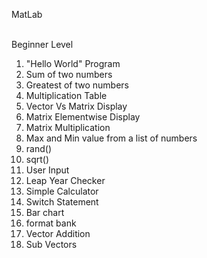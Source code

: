 MatLab <br/>
<br/>

Beginner Level <br/>
1. "Hello World" Program <br/>
2. Sum of two numbers <br/>
3. Greatest of two numbers <br/>
4. Multiplication Table <br/>
5. Vector Vs Matrix Display <br/>
6. Matrix Elementwise Display <br/>
7. Matrix Multiplication <br/>
8. Max and Min value from a list of numbers <br/>
9. rand() <br/>
10. sqrt() <br/>
11. User Input <br/>
12. Leap Year Checker <br/>
13. Simple Calculator <br/> 
14. Switch Statement <br/>
15. Bar chart <br/>
16. format bank <br/>
17. Vector Addition <br/>
18. Sub Vectors <br/>
